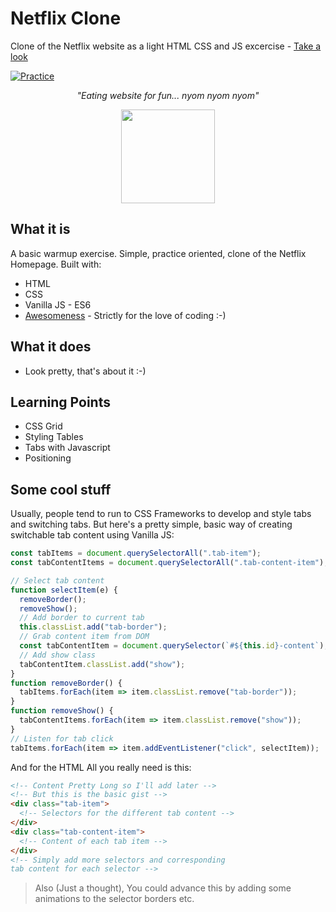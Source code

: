 # Netflix Clone

Clone of the Netflix website as a light HTML CSS and JS excercise - [Take a look](https://bankole2000.github.io/netflix)

[![Practice](https://img.shields.io/badge/Practice-HTML/CSS/JS-orange.svg)](https://bankole2000.github.io/netflix)

_<p align="center">"Eating website for fun... nyom nyom nyom"</p>_

<div align="center" style="text-align:center; margin:auto;">
<img align="center" src="https://i.imgur.com/EgCvXyK.png" width="150"/>
</div>

## What it is

A basic warmup exercise. Simple, practice oriented, clone of the Netflix Homepage. Built with:

- HTML
- CSS
- Vanilla JS - ES6
- [Awesomeness](https://www.wikihow.com/Love-Programming) - Strictly for the love of coding :-)

## What it does

- Look pretty, that's about it :-)

## Learning Points

- CSS Grid
- Styling Tables
- Tabs with Javascript
- Positioning

## Some cool stuff

Usually, people tend to run to CSS Frameworks to develop and style tabs and switching tabs. But here's a pretty simple, basic way of creating switchable tab content using Vanilla JS:

```javascript
const tabItems = document.querySelectorAll(".tab-item");
const tabContentItems = document.querySelectorAll(".tab-content-item");

// Select tab content
function selectItem(e) {
  removeBorder();
  removeShow();
  // Add border to current tab
  this.classList.add("tab-border");
  // Grab content item from DOM
  const tabContentItem = document.querySelector(`#${this.id}-content`);
  // Add show class
  tabContentItem.classList.add("show");
}
function removeBorder() {
  tabItems.forEach(item => item.classList.remove("tab-border"));
}
function removeShow() {
  tabContentItems.forEach(item => item.classList.remove("show"));
}
// Listen for tab click
tabItems.forEach(item => item.addEventListener("click", selectItem));
```

And for the HTML All you really need is this:

```html
<!-- Content Pretty Long so I'll add later -->
<!-- But this is the basic gist -->
<div class="tab-item">
  <!-- Selectors for the different tab content -->
</div>
<div class="tab-content-item">
  <!-- Content of each tab item -->
</div>
<!-- Simply add more selectors and corresponding 
tab content for each selector -->
```

> Also (Just a thought), You could advance this by adding some animations to the selector borders etc.

